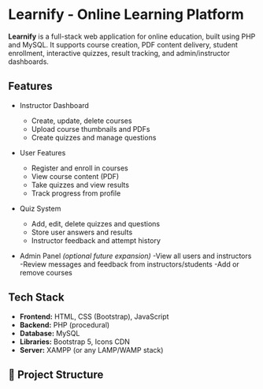 # Learnify - Online Learning Platform

**Learnify** is a full-stack web application for online education, built using PHP and MySQL. It supports course creation, PDF content delivery, student enrollment, interactive quizzes, result tracking, and admin/instructor dashboards.

## Features

- Instructor Dashboard
  - Create, update, delete courses
  - Upload course thumbnails and PDFs
  - Create quizzes and manage questions

- User Features
  - Register and enroll in courses
  - View course content (PDF)
  - Take quizzes and view results
  - Track progress from profile

- Quiz System
  - Add, edit, delete quizzes and questions
  - Store user answers and results
  - Instructor feedback and attempt history

- Admin Panel *(optional future expansion)*
  -View all users and instructors
  -Review messages and feedback from instructors/students
  -Add or remove courses

## Tech Stack

- **Frontend:** HTML, CSS (Bootstrap), JavaScript
- **Backend:** PHP (procedural)
- **Database:** MySQL
- **Libraries:** Bootstrap 5, Icons CDN
- **Server:** XAMPP (or any LAMP/WAMP stack)

## 📂 Project Structure

